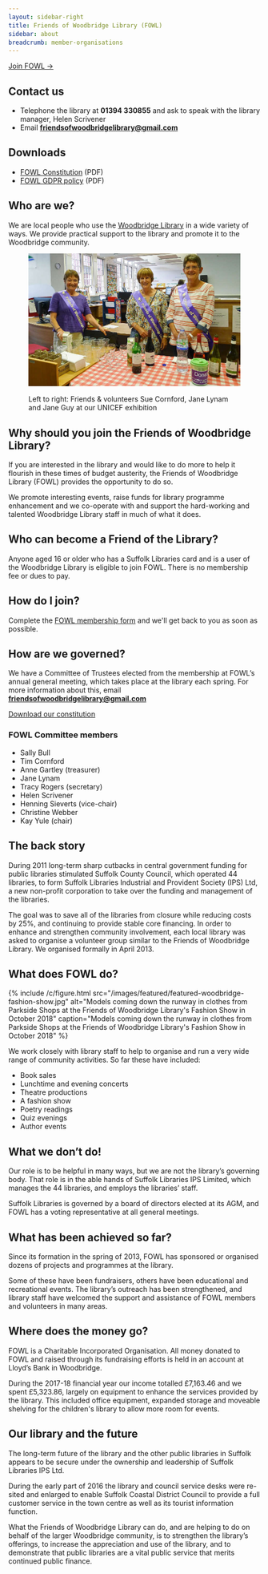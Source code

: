 ```yaml
---
layout: sidebar-right
title: Friends of Woodbridge Library (FOWL)
sidebar: about
breadcrumb: member-organisations
---
```


[Join FOWL &rarr;](/about/member-organisations/friends-of-woodbridge-library-fowl/join-the-friends-of-woodbridge-library-fowl)

## Contact us

* Telephone the library at **01394 330855** and ask to speak with the library manager, Helen Scrivener
* Email **friendsofwoodbridgelibrary@gmail.com**

## Downloads

* [FOWL Constitution](/assets/pdf/fowl-constitution-apr-2018.pdf) (PDF)
* [FOWL GDPR policy](/assets/pdf/fowl-gdpr-policy-apr-2018.pdf) (PDF)

## Who are we?

We are local people who use the [Woodbridge Library](/libraries/woodbridge-library/) in a wide variety of ways. We provide practical support to the library and promote it to the Woodbridge community.

<figure>

<img src="/images/article/fowl-unicef.jpg" alt="Woodbridge Library volunteers">

<figcaption><p>Left to right: Friends &amp; volunteers Sue Cornford, Jane Lynam and Jane Guy at our UNICEF exhibition</p></figcaption>

</figure>

## Why should you join the Friends of Woodbridge Library?

If you are interested in the library and would like to do more to help it flourish in these times of budget austerity, the Friends of Woodbridge Library (FOWL) provides the opportunity to do so.

We promote interesting events, raise funds for library programme enhancement and we co-operate with and support the hard-working and talented Woodbridge Library staff in much of what it does.

## Who can become a Friend of the Library?

Anyone aged 16 or older who has a Suffolk Libraries card and is a user of the Woodbridge Library is eligible to join FOWL. There is no membership fee or dues to pay.

## How do I join?

Complete the [FOWL membership form](/about/member-organisations/friends-of-woodbridge-library-fowl/join-the-friends-of-woodbridge-library-fowl) and we'll get back to you as soon as possible.

## How are we governed?

We have a Committee of Trustees elected from the membership at FOWL’s annual general meeting, which takes place at the library each spring. For more information about this, email **friendsofwoodbridgelibrary@gmail.com**

[Download our constitution](/assets/pdf/fowl-constitution-as-of-april-2014.pdf)

### FOWL Committee members

* Sally Bull
* Tim Cornford
* Anne Gartley (treasurer)
* Jane Lynam
* Tracy Rogers (secretary)
* Helen Scrivener
* Henning Sieverts (vice-chair)
* Christine Webber
* Kay Yule (chair)

## The back story

During 2011 long-term sharp cutbacks in central government funding for public libraries stimulated Suffolk County Council, which operated 44 libraries, to form Suffolk Libraries Industrial and Provident Society (IPS) Ltd, a new non-profit corporation to take over the funding and management of the libraries.

The goal was to save all of the libraries from closure while reducing costs by 25%, and continuing to provide stable core financing. In order to enhance and strengthen community involvement, each local library was asked to organise a volunteer group similar to the Friends of Woodbridge Library. We organised formally in April 2013.

## What does FOWL do?

{% include /c/figure.html src="/images/featured/featured-woodbridge-fashion-show.jpg" alt="Models coming down the runway in clothes from Parkside Shops at the Friends of Woodbridge Library's Fashion Show in October 2018" caption="Models coming down the runway in clothes from Parkside Shops at the Friends of Woodbridge Library's Fashion Show in October 2018" %}

We work closely with library staff to help to organise and run a very wide range of community activities. So far these have included:

* Book sales
* Lunchtime and evening concerts
* Theatre productions
* A fashion show
* Poetry readings
* Quiz evenings
* Author events

## What we don’t do!

Our role is to be helpful in many ways, but we are not the library’s governing body. That role is in the able hands of Suffolk Libraries IPS Limited, which manages the 44 libraries, and employs the libraries’ staff.

Suffolk Libraries is governed by a board of directors elected at its AGM, and FOWL has a voting representative at all general meetings.

## What has been achieved so far?

Since its formation in the spring of 2013, FOWL has sponsored or organised dozens of projects and programmes at the library.

Some of these have been fundraisers, others have been educational and recreational events. The library’s outreach has been strengthened, and library staff have welcomed the support and assistance of FOWL members and volunteers in many areas.

## Where does the money go?

FOWL is a Charitable Incorporated Organisation. All money donated to FOWL and raised through its fundraising efforts is held in an account at Lloyd’s Bank in Woodbridge.

During the 2017-18 financial year our income totalled £7,163.46 and we spent £5,323.86, largely on equipment to enhance the services provided by the library. This included office equipment, expanded storage and moveable shelving for the children's library to allow more room for events.

## Our library and the future

The long-term future of the library and the other public libraries in Suffolk appears to be secure under the ownership and leadership of Suffolk Libraries IPS Ltd.

During the early part of 2016 the library and council service desks were re-sited and enlarged to enable Suffolk Coastal District Council to provide a full customer service in the town centre as well as its tourist information function.

What the Friends of Woodbridge Library can do, and are helping to do on behalf of the larger Woodbridge community, is to strengthen the library’s offerings, to increase the appreciation and use of the library, and to demonstrate that public libraries are a vital public service that merits continued public finance.
